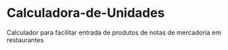 # Calculadora-de-Unidades
Calculador para facilitar entrada de produtos de notas de mercadoria  em restaurantes
